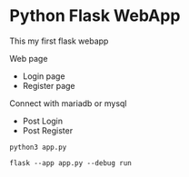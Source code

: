 # Python Flask WebApp
This my first flask webapp

Web page
- Login page
- Register page

Connect with mariadb or mysql
- Post Login
- Post Register

```
python3 app.py
```

```
flask --app app.py --debug run
```

